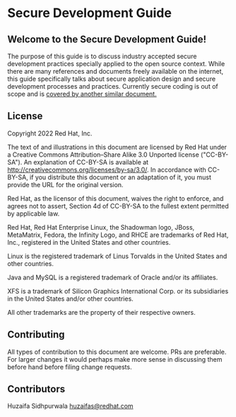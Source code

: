 # Secure Development Guide

## Welcome to the Secure Development Guide!

The purpose of this guide is to discuss industry accepted secure development practices specially applied to the open source context. While there are many references and documents freely available on the internet, this guide specifically talks about secure application design and secure development processes and practices. Currently secure coding is out of scope and is [covered by another similar document.](https://docs.fedoraproject.org/en-US/defensive-coding/)

## License
Copyright 2022 Red Hat, Inc.

The text of and illustrations in this document are licensed by Red Hat under a Creative Commons Attribution–Share Alike 3.0 Unported license ("CC-BY-SA"). An explanation of CC-BY-SA is available at http://creativecommons.org/licenses/by-sa/3.0/. In accordance with CC-BY-SA, if you distribute this document or an adaptation of it, you must provide the URL for the original version.

Red Hat, as the licensor of this document, waives the right to enforce, and agrees not to assert, Section 4d of CC-BY-SA to the fullest extent permitted by applicable law.

Red Hat, Red Hat Enterprise Linux, the Shadowman logo, JBoss, MetaMatrix, Fedora, the Infinity Logo, and RHCE are trademarks of Red Hat, Inc., registered in the United States and other countries.

Linux is the registered trademark of Linus Torvalds in the United States and other countries.

Java and MySQL is a registered trademark of Oracle and/or its affiliates.

XFS is a trademark of Silicon Graphics International Corp. or its subsidiaries in the United States and/or other countries.

All other trademarks are the property of their respective owners.

## Contributing
All types of contribution to this document are welcome. PRs are preferable. For larger changes it would perhaps make more sense in discussing them before hand before filing change requests.

## Contributors
Huzaifa Sidhpurwala <huzaifas@redhat.com>


